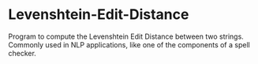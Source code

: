 # Levenshtein-Edit-Distance
Program to compute the Levenshtein Edit Distance between two strings. Commonly used in NLP applications, like one of the components of a spell checker.
